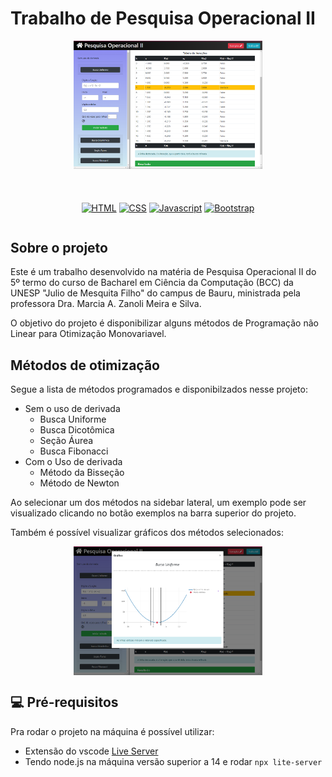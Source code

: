 # Trabalho de Pesquisa Operacional II

<div style="display: flex; justify-content: center; gap: 20px">
  <img style="width: 60%" src="imgs/t1-poii.png" alt="Exemplo imagem">
</div>


<div style="display: flex; justify-content: center; gap: 20px; margin-top:40px;" >

[![HTML](https://img.shields.io/badge/HTML-Code?style=for-the-badge&logo=html5&logoColor=white&color=4285F4)](https://www.w3.org/html/)
[![CSS](https://img.shields.io/badge/CSS-Code?style=for-the-badge&logo=css3&logoColor=white&color=1572B6)](https://www.w3.org/Style/CSS/)
[![Javascript][Javascript.com]][Javascript]
[![Bootstrap](https://img.shields.io/badge/Bootstrap-Code?style=for-the-badge&logo=bootstrap&logoColor=white&color=7952B3)](https://getbootstrap.com/)

</div>




## Sobre o projeto 

Este é um trabalho desenvolvido na matéria de Pesquisa Operacional II
do 5º termo do curso de Bacharel em Ciência da Computação (BCC) da
UNESP "Julio de Mesquita Filho" do campus de Bauru, ministrada pela
professora Dra. Marcia A. Zanoli Meira e Silva.

O objetivo do projeto é disponibilizar alguns métodos de Programação não Linear para Otimização Monovariavel. 

## Métodos de otimização 
Segue a lista de métodos programados e disponibilzados nesse projeto:

- Sem o uso de derivada 
  - Busca Uniforme 
  - Busca Dicotômica 
  - Seção Áurea
  - Busca Fibonacci
- Com o Uso de derivada
  - Método da Bisseção 
  - Método de Newton 


Ao selecionar um dos métodos na sidebar lateral, um exemplo pode ser visualizado clicando no botão exemplos na barra superior do projeto.

Também é possível visualizar gráficos dos métodos selecionados: 

<div style="display: flex; justify-content: center; gap: 20px">
  <img style="width: 60%" src="imgs/t1-poii-2.png" alt="Exemplo imagem">
</div>



## 💻 Pré-requisitos

Pra rodar o projeto na máquina é possível utilizar: 

- Extensão do vscode [Live Server](https://marketplace.visualstudio.com/items?itemName=ritwickdey.LiveServer)
- Tendo node.js na máquina versão superior a 14 e rodar `npx lite-server`



[Javascript.com]: https://img.shields.io/badge/Javascript-Code?style=for-the-badge&logo=javascript&logoColor=yellow&color=white
[Javascript]: https://developer.mozilla.org/pt-BR/docs/Web/JavaScript

[Javascript.com]: https://img.shields.io/badge/Javascript-Code?style=for-the-badge&logo=javascript&logoColor=yellow&color=white
[Javascript]: https://developer.mozilla.org/pt-BR/docs/Web/JavaScript